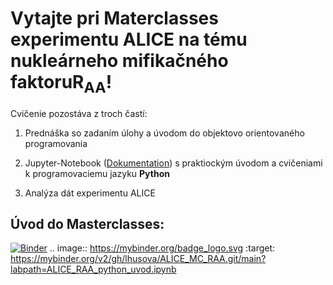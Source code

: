 # Vytajte pri Materclasses experimentu ALICE na tému nukleárneho mifikačného faktoruR<sub>AA</sub>!

Cvičenie pozostáva z troch častí:

1) Prednáška so zadaním úlohy a úvodom do objektovo orientovaného programovania

2) Jupyter-Notebook ([Dokumentation](https://jupyter-notebook.readthedocs.io/en/stable/notebook.html#notebook-user-interface)) s praktiockým úvodom a cvičeniami k programovaciemu jazyku __Python__

3) Analýza dát experimentu ALICE

## Úvod do Masterclasses:


[![Binder](https://mybinder.org/badge_logo.svg)](https://mybinder.org/v2/gh/lhusova/ALICE_MC_RAA.git/main?labpath=ALICE_RAA_python_uvod.ipynb)
.. image:: https://mybinder.org/badge_logo.svg
 :target: https://mybinder.org/v2/gh/lhusova/ALICE_MC_RAA.git/main?labpath=ALICE_RAA_python_uvod.ipynb
